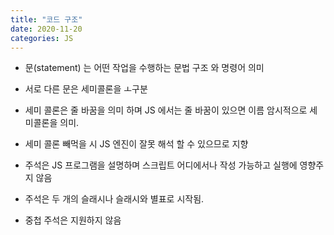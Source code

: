```yaml
---
title: "코드 구조"
date: 2020-11-20
categories: JS
---
```


- 문(statement) 는 어떤 작업을 수행하는 문법 구조 와 명령어 의미

- 서로 다른 문은 세미콜론을 ㅗ구분

- 세미 콜론은 줄 바꿈을 의미 하며 JS 에서는 줄 바꿈이 있으면 이름 암시적으로 세미콜론을 의미.

- 세미 콜론 빼먹을 시 JS 엔진이 잘못 해석 할 수 있으므로 지향

- 주석은 JS 프로그램을 설명하며 스크립트 어디에서나 작성 가능하고 실행에 영향주지 않음

- 주석은 두 개의 슬래시나 슬래시와 별표로 시작됨.

- 중첩 주석은 지원하지 않음
